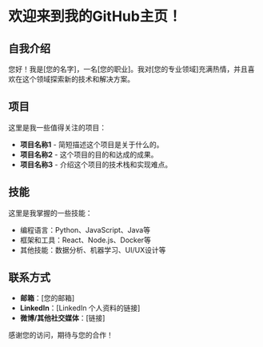 # 欢迎来到我的GitHub主页！

## 自我介绍

您好！我是[您的名字]，一名[您的职业]。我对[您的专业领域]充满热情，并且喜欢在这个领域探索新的技术和解决方案。

## 项目

这里是我一些值得关注的项目：

- **项目名称1** - 简短描述这个项目是关于什么的。
- **项目名称2** - 这个项目的目的和达成的成果。
- **项目名称3** - 介绍这个项目的技术栈和实现难点。

## 技能

这里是我掌握的一些技能：

- 编程语言：Python、JavaScript、Java等
- 框架和工具：React、Node.js、Docker等
- 其他技能：数据分析、机器学习、UI/UX设计等

## 联系方式

- **邮箱**：[您的邮箱]
- **LinkedIn**：[LinkedIn 个人资料的链接]
- **微博/其他社交媒体**：[链接]

感谢您的访问，期待与您的合作！
